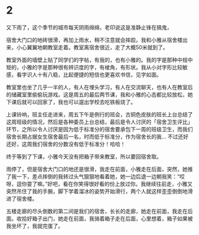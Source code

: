# 2

又下雨了，这个季节的城市每天阴雨绵绵，老印说这是准静止锋在搞鬼，

宿舍大门口的地砖很滑，再加上雨水，稍不注意就会摔跤。我和小雅从宿舍楼出来，小心翼翼地朝教室走着。教室离宿舍很近，走了大概50米就到了。

教室外面的墙壁上贴了同学们的字帖，有我的，也有小雅的。我的字是那种中规中矩的，小雅的字是那种很有辨识度的字，有棱角，有形状。我从小对字形比较敏感，看字识人十有八稳，比起便捷的短信也更喜欢书信，见字如面。

教室里也坐了几乎一半的人，有人在埋头学习，有人在交流聊天，也有人在教室后的储藏室里偷偷玩游戏。这是周五的最后两节课，我和小雅的心态都比较放松，她下课后就可以回家了，我也可以遛出学校去吃铁板烧了。

上课铃响，班主任走进来，周五下午是例行的班会，古铜色皮肤的班长上台总结了这周班级的情况，然后是各种委员上台总结，最后是令人讨厌的「宿舍卫生评比」环节，之所以令人讨厌是因为低于标准分的宿舍要承包下一周的班级卫生，而我们宿舍长期占据女生宿舍最后一名，时而低于标准分，作为宿舍长的我... 不过还好还好，这周我们宿舍的分数没有低于标准分！哈哈！

终于等到了下课，小雅今天没有把箱子带来教室，所以要回宿舍取。

雨停了，但是宿舍大门口的地还是很滑，我走在前面，小雅走在后面，突然，她推了我一下，差点摔倒的我转过头气狠狠地看着她，她一边后退一边朝我笑：“哎呀，逗你耍了嘛。”好吧，看在你笑得很好看的份上放过你。我继续往前走，小雅又突然吊住了我的手腕，脚下学着溜冰的姿势开始滑行，两个人就这样歪歪倒倒地滑进了宿舍楼。

五楼走廊的尽头倒数的第二间是我们的宿舍，长长的走廊，她走在前面，我走在后面。收拾好箱子出门，她走在前面，我骑着箱子走在后面，心里想着，箱子如果被我坐坏了，我就完蛋了。



